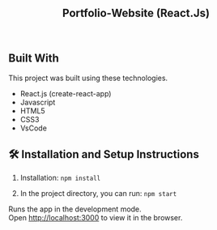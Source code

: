 <h2 align="center">
  Portfolio-Website (React.Js) <br/>
</h2>
<div align="center">
</div>

<br/>


## Built With

This project was built using these technologies.

- React.js (create-react-app)
- Javascript
- HTML5
- CSS3
- VsCode


## 🛠 Installation and Setup Instructions

1. Installation: `npm install`

2. In the project directory, you can run: `npm start`

Runs the app in the development mode.\
Open [http://localhost:3000](http://localhost:3000) to view it in the browser.

